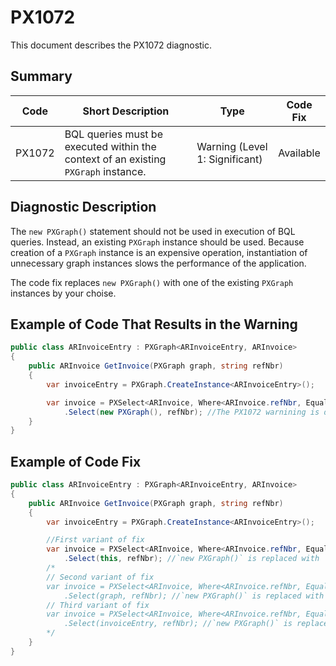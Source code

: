 # PX1072
This document describes the PX1072 diagnostic.

## Summary

| Code   | Short Description                                                                  | Type                           | Code Fix  | 
| ------ | ---------------------------------------------------------------------------------- | ------------------------------ | --------- | 
| PX1072 | BQL queries must be executed within the context of an existing `PXGraph` instance. | Warning (Level 1: Significant) | Available | 

## Diagnostic Description
The `new PXGraph()` statement should not be used in execution of BQL queries. Instead, an existing `PXGraph` instance should be used. Because creation of a `PXGraph` instance is an expensive operation, instantiation of unnecessary graph instances slows the performance of the application.

The code fix replaces `new PXGraph()` with one of the existing `PXGraph` instances by your choise.

## Example of Code That Results in the Warning

```C#
public class ARInvoiceEntry : PXGraph<ARInvoiceEntry, ARInvoice>
{
	public ARInvoice GetInvoice(PXGraph graph, string refNbr)
	{
		var invoiceEntry = PXGraph.CreateInstance<ARInvoiceEntry>();

		var invoice = PXSelect<ARInvoice, Where<ARInvoice.refNbr, Equal<Required<ARInvoice.refNbr>>>>
			.Select(new PXGraph(), refNbr); //The PX1072 warnining is displayed for this line.
	}
}
```

## Example of Code Fix

```C#
public class ARInvoiceEntry : PXGraph<ARInvoiceEntry, ARInvoice>
{
	public ARInvoice GetInvoice(PXGraph graph, string refNbr)
	{
		var invoiceEntry = PXGraph.CreateInstance<ARInvoiceEntry>();

        //First variant of fix
		var invoice = PXSelect<ARInvoice, Where<ARInvoice.refNbr, Equal<Required<ARInvoice.refNbr>>>>
			.Select(this, refNbr); //`new PXGraph()` is replaced with `this` instance.
        /*
        // Second variant of fix
        var invoice = PXSelect<ARInvoice, Where<ARInvoice.refNbr, Equal<Required<ARInvoice.refNbr>>>>
			.Select(graph, refNbr); //`new PXGraph()` is replaced with `graph` instance. 
        // Third variant of fix
        var invoice = PXSelect<ARInvoice, Where<ARInvoice.refNbr, Equal<Required<ARInvoice.refNbr>>>>
			.Select(invoiceEntry, refNbr); //`new PXGraph()` is replaced with `invoiceEntry` instance. 
        */
	}
}
```